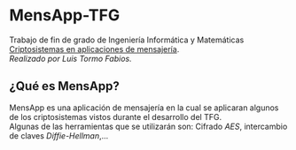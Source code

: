 # MensApp-TFG
Trabajo de fin de grado de Ingeniería Informática y Matemáticas [Criptosistemas en aplicaciones de mensajería](https://github.com/luistf24/TFG).    
*Realizado por Luis Tormo Fabios.*   

## ¿Qué es MensApp?
MensApp es una aplicación de mensajería en la cual se aplicaran algunos de los criptosistemas vistos durante el desarrollo del TFG.   
Algunas de las herramientas que se utilizarán son: Cifrado *AES*, intercambio de claves *Diffie-Hellman*,...      

